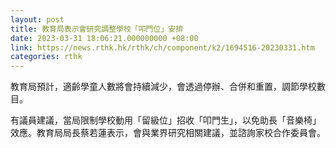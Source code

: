 ```yaml
---
layout: post
title: 教育局表示會研究調整學校「叩門位」安排
date: 2023-03-31 18:06:21.000000000 +08:00
link: https://news.rthk.hk/rthk/ch/component/k2/1694516-20230331.htm
categories: rthk
---
```


教育局預計，適齡學童人數將會持續減少，會透過停辦、合併和重置，調節學校數目。

有議員建議，當局限制學校動用「留級位」招收「叩門生」，以免助長「音樂椅」效應。教育局局長蔡若蓮表示，會與業界研究相關建議，並諮詢家校合作委員會。
